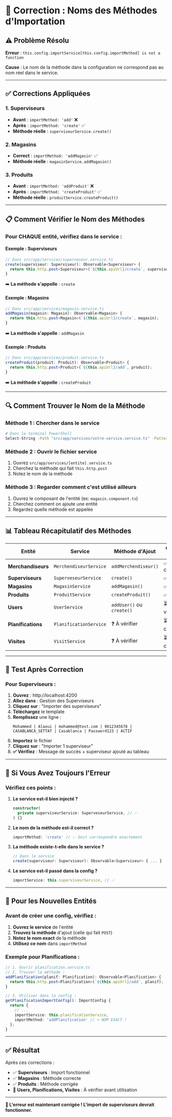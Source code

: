 # 🔧 Correction : Noms des Méthodes d'Importation

## ⚠️ Problème Résolu

**Erreur** : `this.config.importService[this.config.importMethod] is not a function`

**Cause** : Le nom de la méthode dans la configuration ne correspond pas au nom réel dans le service.

---

## ✅ Corrections Appliquées

### **1. Superviseurs**
- **Avant** : `importMethod: 'add'` ❌
- **Après** : `importMethod: 'create'` ✅
- **Méthode réelle** : `superviseurService.create()`

### **2. Magasins**
- **Correct** : `importMethod: 'addMagasin'` ✅
- **Méthode réelle** : `magasinService.addMagasin()`

### **3. Produits**
- **Avant** : `importMethod: 'addProduit'` ❌
- **Après** : `importMethod: 'createProduit'` ✅
- **Méthode réelle** : `produitService.createProduit()`

---

## 📋 Comment Vérifier le Nom des Méthodes

### **Pour CHAQUE entité, vérifiez dans le service :**

#### **Exemple : Superviseurs**
```typescript
// Dans src/app/services/superveseur.service.ts
create(superviseur: Superviseur): Observable<Superviseur> {
  return this.http.post<Superviseur>(`${this.apiUrl}/create`, superviseur);
}
```
➡️ **La méthode s'appelle** : `create`

#### **Exemple : Magasins**
```typescript
// Dans src/app/services/magasin.service.ts
addMagasin(magasin: Magasin): Observable<Magasin> {
  return this.http.post<Magasin>(`${this.apiUrl}/create`, magasin);
}
```
➡️ **La méthode s'appelle** : `addMagasin`

#### **Exemple : Produits**
```typescript
// Dans src/app/services/produit.service.ts
createProduit(produit: Produit): Observable<Produit> {
  return this.http.post<Produit>(`${this.apiUrl}/add`, produit);
}
```
➡️ **La méthode s'appelle** : `createProduit`

---

## 🔍 Comment Trouver le Nom de la Méthode

### **Méthode 1 : Chercher dans le service**
```bash
# Dans le terminal PowerShell
Select-String -Path "src/app/services/votre-service.service.ts" -Pattern "add|create"
```

### **Méthode 2 : Ouvrir le fichier service**
1. Ouvrez `src/app/services/[entite].service.ts`
2. Cherchez la méthode qui fait `this.http.post`
3. Notez le nom de la méthode

### **Méthode 3 : Regarder comment c'est utilisé ailleurs**
1. Ouvrez le composant de l'entité (ex: `magasin.component.ts`)
2. Cherchez comment on ajoute une entité
3. Regardez quelle méthode est appelée

---

## 📊 Tableau Récapitulatif des Méthodes

| Entité | Service | Méthode d'Ajout | Config à Utiliser |
|--------|---------|-----------------|-------------------|
| **Merchandiseurs** | `MerchendiseurService` | `addMerchendiseur()` | ✅ Déjà configuré |
| **Superviseurs** | `SuperveseurService` | `create()` | ✅ **Corrigé** |
| **Magasins** | `MagasinService` | `addMagasin()` | ✅ Correct |
| **Produits** | `ProduitService` | `createProduit()` | ✅ **Corrigé** |
| **Users** | `UserService` | `addUser()` ou `create()` | ⏳ À vérifier |
| **Planifications** | `PlanificationService` | ❓ À vérifier | ⏳ À configurer |
| **Visites** | `VisitService` | ❓ À vérifier | ⏳ À configurer |

---

## 🧪 Test Après Correction

### **Pour Superviseurs :**

1. **Ouvrez** : http://localhost:4200
2. **Allez dans** : Gestion des Superviseurs
3. **Cliquez sur** : "Importer des superviseurs"
4. **Téléchargez** le template
5. **Remplissez** une ligne :
   ```
   Mohammed | Alaoui | mohammed@test.com | 0612345678 | CASABLANCA_SETTAT | Casablanca | Password123 | ACTIF
   ```
6. **Importez** le fichier
7. **Cliquez sur** : "Importer 1 superviseur"
8. **✅ Vérifiez** : Message de succès + superviseur ajouté au tableau

---

## 🚨 Si Vous Avez Toujours l'Erreur

### **Vérifiez ces points :**

1. **Le service est-il bien injecté ?**
   ```typescript
   constructor(
     private superviseurService: SuperveseurService, // ✅
   ) {}
   ```

2. **Le nom de la méthode est-il correct ?**
   ```typescript
   importMethod: 'create' // ✅ Doit correspondre exactement
   ```

3. **La méthode existe-t-elle dans le service ?**
   ```typescript
   // Dans le service
   create(superviseur: Superviseur): Observable<Superviseur> { ... }
   ```

4. **Le service est-il passé dans la config ?**
   ```typescript
   importService: this.superviseurService, // ✅
   ```

---

## 📝 Pour les Nouvelles Entités

### **Avant de créer une config, vérifiez :**

1. **Ouvrez le service** de l'entité
2. **Trouvez la méthode** d'ajout (celle qui fait `POST`)
3. **Notez le nom exact** de la méthode
4. **Utilisez ce nom** dans `importMethod`

### **Exemple pour Planifications :**

```typescript
// 1. Ouvrir planification.service.ts
// 2. Trouver la méthode :
addPlanification(planif: Planification): Observable<Planification> {
  return this.http.post<Planification>(`${this.apiUrl}/add`, planif);
}

// 3. Utiliser dans la config :
getPlanificationImportConfig(): ImportConfig {
  return {
    // ...
    importService: this.planificationService,
    importMethod: 'addPlanification' // ⬅️ NOM EXACT !
  };
}
```

---

## ✅ Résultat

Après ces corrections :
- ✅ **Superviseurs** : Import fonctionnel
- ✅ **Magasins** : Méthode correcte
- ✅ **Produits** : Méthode corrigée
- 🔄 **Users, Planifications, Visites** : À vérifier avant utilisation

---

**🎉 L'erreur est maintenant corrigée ! L'import de superviseurs devrait fonctionner.**
